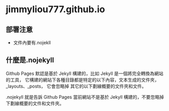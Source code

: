 # jimmyliou777.github.io

## 部署注意
- 文件內要有.nojekll

## 什麼是.nojekyll

Github Pages 默認是基於 Jekyll 構建的，比如 Jekyll 是一個將完全轉換為網站的工具，
它構建的網站下各種目錄都是特定的以下內容，文本生成的文件夾，_layouts、_posts，
它會忽略掉 其它的以下劃線概要的文件夾和文件。

.nojekyll 就是告訴 Github Pages 當前網站不是基於 Jekyll 構建的，不要忽略掉下劃線概要的文件和文件夾。